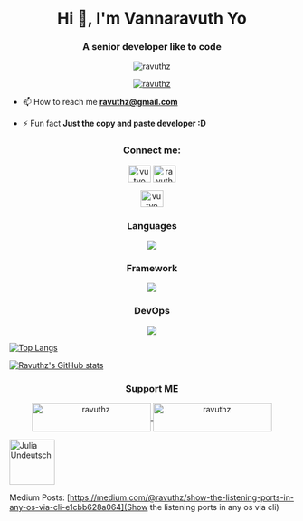 <h1 align="center">Hi 👋, I'm <strong>Vannaravuth Yo</strong></h1>
<h3 align="center">A senior developer like to code</h3>

<p align="center"> <img src="https://komarev.com/ghpvc/?username=ravuthz&label=Profile%20views&color=0e75b6&style=flat" alt="ravuthz" /> </p>

<!-- <p align="left"> <a href="https://github.com/ryo-ma/github-profile-trophy"><img src="https://github-profile-trophy.vercel.app/?username=ravuthz" alt="ravuthz" /></a> </p> -->
<!-- [![trophy](https://github-profile-trophy.vercel.app/?username=ravuthz&theme=onedark)](https://github.com/ryo-ma/github-profile-trophy) -->

<p align="center"> <a href="https://github.com/ryo-ma/github-profile-trophy"><img src="https://github-profile-trophy.vercel.app/?username=ravuthz&theme=nord&column=7" alt="ravuthz" /></a> </p>







- 📫 How to reach me **ravuthz@gmail.com**

- ⚡ Fun fact **Just the copy and paste developer :D**
<div align="center">
<h3 align="center">Connect me:</h3>
<p align="center">
<a href="https://www.linkedin.com/in/vannaravuth-yo" target="blank"><img align="center" src="https://www.svgrepo.com/show/382726/linkedin-linked-in.svg" alt="vutyo" height="30" width="40" /></a>
<a href="https://fb.com/ravuthz" target="blank"><img align="center" src="https://raw.githubusercontent.com/rahuldkjain/github-profile-readme-generator/master/src/images/icons/Social/facebook.svg" alt="ravuthz" height="30" width="40" /></a>
</p>
<a href="https://twitter.com/vutyo" target="blank"><img align="center" src="https://raw.githubusercontent.com/rahuldkjain/github-profile-readme-generator/master/src/images/icons/Social/twitter.svg" alt="vutyo" height="30" width="40" /></a>
</div>

<h3 align="center">Languages</h3>
<p align="center">
  <a href="https://skillicons.dev">
    <img src="https://skillicons.dev/icons?i=java,php,nodejs,javascript,typescript,python" />
  </a>
</p>

<h3 align="center">Framework</h3>
<p align="center">
  <a href="https://skillicons.dev">
    <img src="https://skillicons.dev/icons?i=spring,laravel,nestjs,react,django,flask,astro" />
  </a>
</p>

<h3 align="center">DevOps</h3>
<p align="center">
  <a href="https://skillicons.dev">
    <img src="https://skillicons.dev/icons?i=aws,git,docker,linux" />
  </a>
</p>

[![Top Langs](https://github-readme-stats.vercel.app/api/top-langs/?username=ravuthz&show_icons=true&locale=en&theme=merko)](https://github.com/anuraghazra/github-readme-stats)

[![Ravuthz's GitHub stats](https://github-readme-stats.vercel.app/api?username=ravuthz&show_icons=true&locale=en&theme=merko)](https://github.com/anuraghazra/github-readme-stats)

<h3 align="center">Support ME</h3>
<p align="center">
  <a href="https://www.buymeacoffee.com/ravuthz">
    <img align="center" src="https://cdn.buymeacoffee.com/buttons/v2/default-yellow.png" height="50" width="210" alt="ravuthz" />
  </a>
  <a href="https://ko-fi.com/ravuthz">
    <img align="center" src="https://cdn.ko-fi.com/cdn/kofi3.png?v=3" height="50" width="210" alt="ravuthz" />
  </a>
</p>



<a href="https://github.com/ravuthz"><img src="https://avatars.githubusercontent.com/u/11207890?v=4" title="Julia Undeutsch" width="80" height="80"></a>

Medium Posts:
[https://medium.com/@ravuthz/show-the-listening-ports-in-any-os-via-cli-e1cbb628a064](Show the listening ports in any os via cli)
